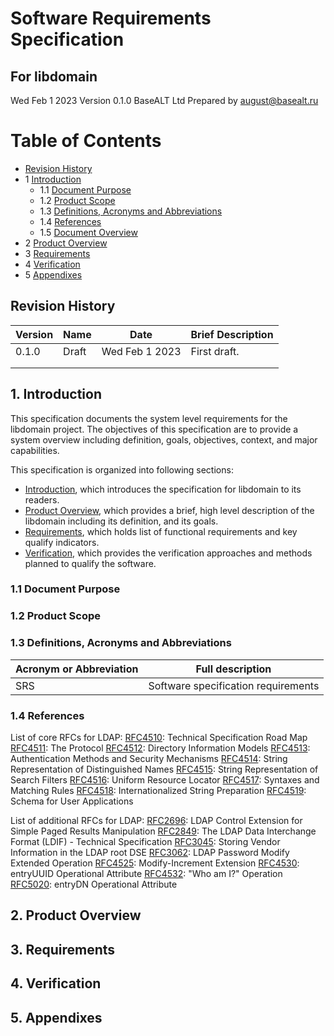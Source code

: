 # Software Requirements Specification
## For libdomain

Wed Feb 1 2023
Version 0.1.0
BaseALT Ltd
Prepared by august@basealt.ru

Table of Contents
=================
* [Revision History](#revision-history)
* 1 [Introduction](#1-introduction)
  * 1.1 [Document Purpose](#11-document-purpose)
  * 1.2 [Product Scope](#12-product-scope)
  * 1.3 [Definitions, Acronyms and Abbreviations](#13-definitions-acronyms-and-abbreviations)
  * 1.4 [References](#14-references)
  * 1.5 [Document Overview](#15-document-overview)
* 2 [Product Overview](#2-product-overview)
* 3 [Requirements](#3-requirements)
* 4 [Verification](#4-verification)
* 5 [Appendixes](#5-appendixes)

## Revision History
| Version   | Name  | Date           | Brief Description   |
| --------- | ------| -------------- | ------------------- |
|   0.1.0   | Draft | Wed Feb 1 2023 | First draft.        |
|           |       |                |                     |
|           |       |                |                     |

## 1. Introduction
This specification documents the system level requirements for the libdomain project. The objectives of this specification are to provide a system overview including definition, goals, objectives, context, and major capabilities.

This specification is organized into following sections:
* [Introduction](#1-introduction), which introduces the specification for libdomain to its readers.
* [Product Overview](#2-product-overview), which provides a brief, high level description of the libdomain including its definition, and its goals.
* [Requirements](#3-requirements), which holds list of functional requirements and key qualify indicators.
* [Verification](#4-verification), which provides the verification approaches and methods planned to qualify the software.

### 1.1 Document Purpose

### 1.2 Product Scope

### 1.3 Definitions, Acronyms and Abbreviations
| Acronym or Abbreviation | Full description                    |
| ----------------------- | ----------------------------------- |
| SRS                     | Software specification requirements |

### 1.4 References

List of core RFCs for LDAP:
[RFC4510](https://www.rfc-editor.org/rfc/rfc4510.txt): Technical Specification Road Map
[RFC4511](https://www.rfc-editor.org/rfc/rfc4511.txt): The Protocol
[RFC4512](https://www.rfc-editor.org/rfc/rfc4512.txt): Directory Information Models
[RFC4513](https://www.rfc-editor.org/rfc/rfc4513.txt): Authentication Methods and Security Mechanisms
[RFC4514](https://www.rfc-editor.org/rfc/rfc4514.txt): String Representation of Distinguished Names
[RFC4515](https://www.rfc-editor.org/rfc/rfc4515.txt): String Representation of Search Filters
[RFC4516](https://www.rfc-editor.org/rfc/rfc4516.txt): Uniform Resource Locator
[RFC4517](https://www.rfc-editor.org/rfc/rfc4517.txt): Syntaxes and Matching Rules
[RFC4518](https://www.rfc-editor.org/rfc/rfc4518.txt): Internationalized String Preparation
[RFC4519](https://www.rfc-editor.org/rfc/rfc4519.txt): Schema for User Applications

List of additional RFCs for LDAP:
[RFC2696](https://www.rfc-editor.org/rfc/rfc2696.txt): LDAP Control Extension for Simple Paged Results Manipulation
[RFC2849](https://www.rfc-editor.org/rfc/rfc2849.txt): The LDAP Data Interchange Format (LDIF) - Technical Specification
[RFC3045](https://www.rfc-editor.org/rfc/rfc3045.txt): Storing Vendor Information in the LDAP root DSE
[RFC3062](https://www.rfc-editor.org/rfc/rfc3062.txt): LDAP Password Modify Extended Operation
[RFC4525](https://www.rfc-editor.org/rfc/rfc4525.txt): Modify-Increment Extension
[RFC4530](https://www.rfc-editor.org/rfc/rfc4530.txt): entryUUID Operational Attribute
[RFC4532](https://www.rfc-editor.org/rfc/rfc4532.txt): "Who am I?" Operation
[RFC5020](https://www.rfc-editor.org/rfc/rfc5020.txt): entryDN Operational Attribute

## 2. Product Overview

## 3. Requirements

## 4. Verification

## 5. Appendixes
